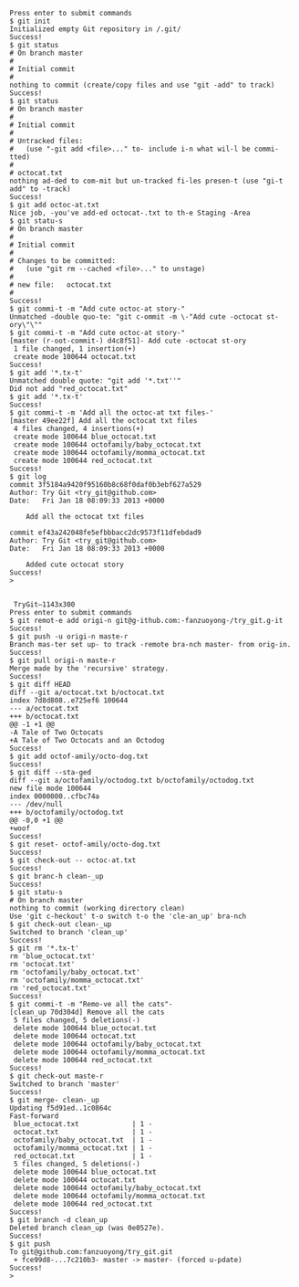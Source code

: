     Press enter to submit commands
    $ git init
    Initialized empty Git repository in /.git/
    Success!
    $ git status
    # On branch master
    #
    # Initial commit
    #
    nothing to commit (create/copy files and use "git -add" to track)
    Success!
    $ git status
    # On branch master
    #
    # Initial commit
    #
    # Untracked files:
    #   (use "-git add <file>..." to- include i-n what wil-l be commi-tted)
    #
    # octocat.txt
    nothing ad-ded to com-mit but un-tracked fi-les presen-t (use "gi-t add" to -track)
    Success!
    $ git add octoc-at.txt
    Nice job, -you've add-ed octocat-.txt to th-e Staging -Area
    $ git statu-s
    # On branch master
    #
    # Initial commit
    #
    # Changes to be committed:
    #   (use "git rm --cached <file>..." to unstage)
    #
    # new file:   octocat.txt
    #
    Success!
    $ git commi-t -m "Add cute octoc-at story-"
    Unmatched -double quo-te: "git c-ommit -m \-"Add cute -octocat st-ory\"\""
    $ git commi-t -m "Add cute octoc-at story-"
    [master (r-oot-commit-) d4c8f51]- Add cute -octocat st-ory
     1 file changed, 1 insertion(+)
     create mode 100644 octocat.txt
    Success!
    $ git add '*.tx-t'
    Unmatched double quote: "git add '*.txt''"
    Did not add "red_octocat.txt"
    $ git add '*.tx-t'
    Success!
    $ git commi-t -m 'Add all the octoc-at txt files-'
    [master 49ee22f] Add all the octocat txt files
     4 files changed, 4 insertions(+)
     create mode 100644 blue_octocat.txt
     create mode 100644 octofamily/baby_octocat.txt
     create mode 100644 octofamily/momma_octocat.txt
     create mode 100644 red_octocat.txt
    Success!
    $ git log
    commit 3f5184a9420f95160b8c68f0daf0b3ebf627a529
    Author: Try Git <try_git@github.com>
    Date:   Fri Jan 18 08:09:33 2013 +0000
    
        Add all the octocat txt files
    
    commit ef43a242048fe5efbbbacc2dc9573f11dfebdad9
    Author: Try Git <try_git@github.com>
    Date:   Fri Jan 18 08:09:33 2013 +0000
    
        Added cute octocat story
    Success!
    >  
    
    
     TryGit—1143x300
    Press enter to submit commands
    $ git remot-e add origi-n git@g-ithub.com:-fanzuoyong-/try_git.g-it
    Success!
    $ git push -u origi-n maste-r
    Branch mas-ter set up- to track -remote bra-nch master- from orig-in.
    Success!
    $ git pull origi-n maste-r
    Merge made by the 'recursive' strategy.
    Success!
    $ git diff HEAD
    diff --git a/octocat.txt b/octocat.txt
    index 7d8d808..e725ef6 100644
    --- a/octocat.txt
    +++ b/octocat.txt
    @@ -1 +1 @@
    -A Tale of Two Octocats
    +A Tale of Two Octocats and an Octodog
    Success!
    $ git add octof-amily/octo-dog.txt
    Success!
    $ git diff --sta-ged
    diff --git a/octofamily/octodog.txt b/octofamily/octodog.txt
    new file mode 100644
    index 0000000..cfbc74a
    --- /dev/null
    +++ b/octofamily/octodog.txt
    @@ -0,0 +1 @@
    +woof
    Success!
    $ git reset- octof-amily/octo-dog.txt
    Success!
    $ git check-out -- octoc-at.txt
    Success!
    $ git branc-h clean-_up
    Success!
    $ git statu-s
    # On branch master
    nothing to commit (working directory clean)
    Use 'git c-heckout' t-o switch t-o the 'cle-an_up' bra-nch
    $ git check-out clean-_up
    Switched to branch 'clean_up'
    Success!
    $ git rm '*.tx-t'
    rm 'blue_octocat.txt'
    rm 'octocat.txt'
    rm 'octofamily/baby_octocat.txt'
    rm 'octofamily/momma_octocat.txt'
    rm 'red_octocat.txt'
    Success!
    $ git commi-t -m "Remo-ve all the cats"-
    [clean_up 70d304d] Remove all the cats
     5 files changed, 5 deletions(-)
     delete mode 100644 blue_octocat.txt
     delete mode 100644 octocat.txt
     delete mode 100644 octofamily/baby_octocat.txt
     delete mode 100644 octofamily/momma_octocat.txt
     delete mode 100644 red_octocat.txt
    Success!
    $ git check-out maste-r
    Switched to branch 'master'
    Success!
    $ git merge- clean-_up
    Updating f5d91ed..1c0864c
    Fast-forward
     blue_octocat.txt             | 1 -
     octocat.txt                  | 1 -
     octofamily/baby_octocat.txt  | 1 -
     octofamily/momma_octocat.txt | 1 -
     red_octocat.txt              | 1 -
     5 files changed, 5 deletions(-)
     delete mode 100644 blue_octocat.txt
     delete mode 100644 octocat.txt
     delete mode 100644 octofamily/baby_octocat.txt
     delete mode 100644 octofamily/momma_octocat.txt
     delete mode 100644 red_octocat.txt
    Success!
    $ git branch -d clean_up
    Deleted branch clean_up (was 0e0527e).
    Success!
    $ git push
    To git@github.com:fanzuoyong/try_git.git
     + fce99d8-...7c210b3- master -> master- (forced u-pdate)
    Success!
    >  
    
